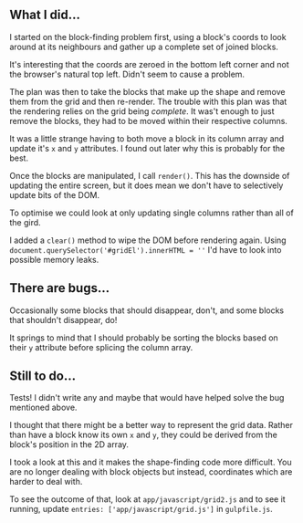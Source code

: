 ## What I did...

I started on the block-finding problem first, using a block's coords to look around at its neighbours and gather up a complete set of joined blocks.

It's interesting that the coords are zeroed in the bottom left corner and not the browser's natural top left. Didn't seem to cause a problem.

The plan was then to take the blocks that make up the shape and remove them from the grid and then re-render. The trouble with this plan was that the rendering relies on the grid being _complete_. It was't enough to just remove the blocks, they had to be moved within their respective columns.

It was a little strange having to both move a block in its column array and update it's `x` and `y` attributes. I found out later why this is probably for the best.

Once the blocks are manipulated, I call `render()`. This has the downside of updating the entire screen, but it does mean we don't have to selectively update bits of the DOM.

To optimise we could look at only updating single columns rather than all of the gird.

I added a `clear()` method to wipe the DOM before rendering again. Using `document.querySelector('#gridEl').innerHTML = ''` I'd have to look into possible memory leaks.

## There are bugs...

Occasionally some blocks that should disappear, don't, and some blocks that shouldn't disappear, do!

It springs to mind that I should probably be sorting the blocks based on their `y` attribute before splicing the column array.

## Still to do...

Tests! I didn't write any and maybe that would have helped solve the bug mentioned above.

I thought that there might be a better way to represent the grid data. Rather than have a block know its own `x` and `y`, they could be derived from the block's position in the 2D array.

I took a look at this and it makes the shape-finding code more difficult. You are no longer dealing with block objects but instead, coordinates which are harder to deal with.

To see the outcome of that, look at `app/javascript/grid2.js` and to see it running, update `entries: ['app/javascript/grid.js']` in `gulpfile.js`.
